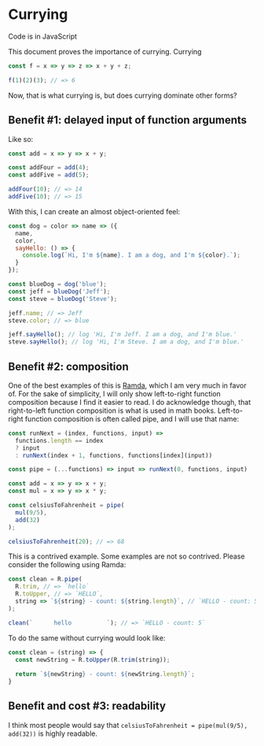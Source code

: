 # Currying

Code is in JavaScript

This document proves the importance of currying. Currying 

```javascript
const f = x => y => z => x + y + z;

f(1)(2)(3); // => 6
```

Now, that is what currying is, but does currying dominate other forms?

## Benefit #1: delayed input of function arguments

Like so:

```javascript
const add = x => y => x + y;

const addFour = add(4);
const addFive = add(5);

addFour(10); // => 14
addFive(10); // => 15
```

With this, I can create an almost object-oriented feel:

```javascript
const dog = color => name => ({
  name,
  color,
  sayHello: () => {
    console.log(`Hi, I'm ${name}. I am a dog, and I'm ${color}.`);
  }
});

const blueDog = dog('blue');
const jeff = blueDog('Jeff');
const steve = blueDog('Steve');

jeff.name; // => Jeff
steve.color; // => blue

jeff.sayHello(); // log 'Hi, I'm Jeff. I am a dog, and I'm blue.'
steve.sayHello(); // log 'Hi, I'm Steve. I am a dog, and I'm blue.'
```

## Benefit #2: composition

One of the best examples of this is [Ramda](https://ramdajs.com/), which I am very much in favor of. For the sake of simplicity, I will only show left-to-right function composition because I find it easier to read. I do acknowledge though, that right-to-left function composition is what is used in math books. Left-to-right function composition is often called pipe, and I will use that name:

```javascript
const runNext = (index, functions, input) => 
  functions.length == index
  ? input
  : runNext(index + 1, functions, functions[index](input))

const pipe = (...functions) => input => runNext(0, functions, input)

const add = x => y => x + y;
const mul = x => y => x * y;

const celsiusToFahrenheit = pipe(
  mul(9/5),
  add(32)
);

celsiusToFahrenheit(20); // => 68
```

This is a contrived example. Some examples are not so contrived. Please consider the following using Ramda:

```javascript
const clean = R.pipe(
  R.trim, // => `hello`
  R.toUpper, // => `HELLO`,
  string => `${string} - count: ${string.length}`, // `HELLO - count: 5`,
);

clean(`      hello          `); // => `HELLO - count: 5`
```

To do the same without currying would look like:

```javascript
const clean = (string) => {
  const newString = R.toUpper(R.trim(string));
  
  return `${newString} - count: ${newString.length}`;
}
```

## Benefit and cost #3: readability

I think most people would say that `celsiusToFahrenheit = pipe(mul(9/5), add(32))` is highly readable. 
